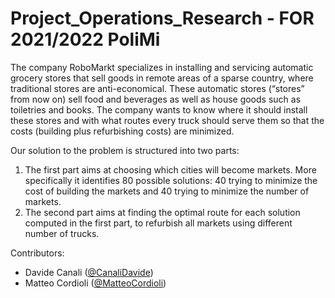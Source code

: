 # Project_Operations_Research - FOR 2021/2022 PoliMi

The company RoboMarkt specializes in installing and servicing automatic grocery stores that sell goods in remote areas of a sparse country, where traditional stores are anti-economical. These automatic stores (“stores” from now on) sell food and beverages as well as house goods such as toiletries and books.
The company wants to know where it should install these stores and with what routes every truck should serve them so that the costs (building plus refurbishing costs) are minimized.

Our solution to the problem is structured into two parts: 
1. The first part aims at choosing which cities will become markets. More specifically it identifies 80 
possible solutions: 40 trying to minimize the cost of building the markets and 40 trying to minimize 
the number of markets. 
2. The second part aims at finding the optimal route for each solution computed in the first part, to 
refurbish all markets using different number of trucks. 

Contributors:
* Davide Canali ([@CanaliDavide](https://github.com/CanaliDavide))
* Matteo Cordioli ([@MatteoCordioli](https://github.com/MatteoCordioli))
